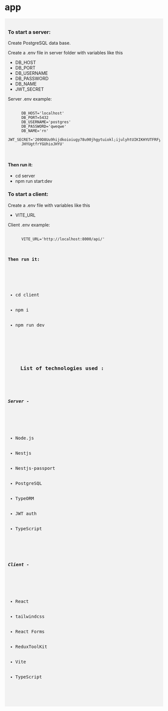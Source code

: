 # app
<div style="background-color: #f2f2f2; padding: 10px;">
  <h3>To start a server:</h3>
  <p>Create PostgreSQL data base.</p>
  <p>Create a .env file in server folder with variables like this</p>
  <ul>
    <li>DB_HOST</li>
    <li>DB_PORT</li>
    <li>DB_USERNAME</li>
    <li>DB_PASSWORD</li>
    <li>DB_NAME</li>
    <li>JWT_SECRET</li>
  </ul>
  <p>Server .env example: </p>
  <pre class="code-block">
    <code>
      DB_HOST='localhost'
      DB_PORT=5432
      DB_USERNAME='postgres'
      DB_PASSWORD='qweqwe'
      DB_NAME='rn'
      JWT_SECRET='209D8Uu9hijdkoioiugy78u90jhgytuiokl;ijulyhtUIKIKHYUTFRFyguhioI
      JHYUgtfrYGUhioJHYU'
    </code>
  </pre>
  <h4>Then run it:</h3>
  <ul>
    <li>cd server</li>
    <li>npm run start:dev</li>
  </ul>
  <h3>To start a client:</h3>
  <p>Create a .env file with variables like this</p>
  <ul>
    <li>VITE_URL</li>
  </ul>
  <p>Client .env example: </p>
  <pre class="code-block">
    <code>
      VITE_URL='http://localhost:8000/api/'
    </code>
  <h4>Then run it:</h3>
  <ul>
    <li>cd client</li>
    <li>npm i </li>
    <li>npm run dev</li>
  </ul>
  <h3>
    List of technologies used :
  </h3>
  <h5>Server - </h5>
  <ul>
    <li>Node.js</li>
    <li>Nestjs</li>
    <li>Nestjs-passport</li>
    <li>PostgreSQL</li>
    <li>TypeORM</li>
    <li>JWT auth</li>
    <li>TypeScript</li>
  </ul>
  <h5>Client - </h5>
  <ul>
    <li>React</li>
    <li>tailwindcss</li>
    <li>React Forms</li>
    <li>ReduxToolKit</li>
    <li>Vite</li>
    <li>TypeScript</li>
  </ul>
</div>
